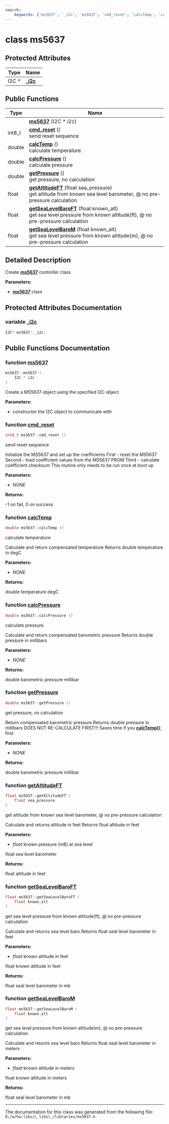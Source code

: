 ```yaml
---
search:
    keywords: ['ms5637', '_i2c', 'ms5637', 'cmd_reset', 'calcTemp', 'calcPressure', 'getPressure', 'getAltitudeFT', 'getSeaLevelBaroFT', 'getSeaLevelBaroM']
---
```


# class ms5637

## Protected Attributes

|Type|Name|
|-----|-----|
|I2C \*|[**\_i2c**](classms5637.md#1a16075e99af9ecc315a3c201a3ce2f14c)|


## Public Functions

|Type|Name|
|-----|-----|
||[**ms5637**](classms5637.md#1a8eea062ed7ea80f1004435a22d1ede2b) (I2C \* i2c) |
|int8\_t|[**cmd\_reset**](classms5637.md#1a9ee48bae703e9b113d62b642b74d438c) () <br>send reset sequence |
|double|[**calcTemp**](classms5637.md#1a7e404b21d43c078999e368375332e895) () <br>calculate temperature |
|double|[**calcPressure**](classms5637.md#1a9c8006b9b6b67799121ce886e8f9d908) () <br>calculate pressure |
|double|[**getPressure**](classms5637.md#1ac851db4b6bc9982abd50f76625c7dd44) () <br>get pressure, no calculation |
|float|[**getAltitudeFT**](classms5637.md#1ad81e5c9b4c692d0719668d1a9a6a2bd7) (float sea\_pressure) <br>get altitude from known sea level barometer, @ no pre-pressure calculation |
|float|[**getSeaLevelBaroFT**](classms5637.md#1a50ae30f73590c7fb299b41ab617aa53f) (float known\_alt) <br>get sea level pressure from known altitude(ft), @ no pre-pressure calculation |
|float|[**getSeaLevelBaroM**](classms5637.md#1a33410471b4f3fa53cfcfa449812e1c71) (float known\_alt) <br>get sea level pressure from known altitude(m), @ no pre-pressure calculation |


## Detailed Description

Create **[ms5637](classms5637.md)** controller class


**Parameters:**


* _**[ms5637](classms5637.md)**_ class 


## Protected Attributes Documentation

### variable <a id="1a16075e99af9ecc315a3c201a3ce2f14c" href="#1a16075e99af9ecc315a3c201a3ce2f14c">\_i2c</a>

```cpp
I2C* ms5637::_i2c;
```



## Public Functions Documentation

### function <a id="1a8eea062ed7ea80f1004435a22d1ede2b" href="#1a8eea062ed7ea80f1004435a22d1ede2b">ms5637</a>

```cpp
ms5637::ms5637 (
    I2C * i2c
)
```


Create a MS5637 object using the specified I2C object


**Parameters:**


* _constructor_ the I2C object to communicate with 



### function <a id="1a9ee48bae703e9b113d62b642b74d438c" href="#1a9ee48bae703e9b113d62b642b74d438c">cmd\_reset</a>

```cpp
int8_t ms5637::cmd_reset ()
```

send reset sequence 

Initialize the MS5637 and set up the coefficients First - reset the MS5637 Second - load coefficient values from the MS5637 PROM Third - calculate coefficient checksum This routine only needs to be run once at boot up


**Parameters:**


* _NONE_ 



**Returns:**

-1 on fail, 0 on success 




### function <a id="1a7e404b21d43c078999e368375332e895" href="#1a7e404b21d43c078999e368375332e895">calcTemp</a>

```cpp
double ms5637::calcTemp ()
```

calculate temperature 

Calculate and return compensated temperature Returns double temperature in degC


**Parameters:**


* _NONE_ 



**Returns:**

double temperature degC 




### function <a id="1a9c8006b9b6b67799121ce886e8f9d908" href="#1a9c8006b9b6b67799121ce886e8f9d908">calcPressure</a>

```cpp
double ms5637::calcPressure ()
```

calculate pressure 

Calculate and return compensated barometric pressure Returns double pressure in millibars


**Parameters:**


* _NONE_ 



**Returns:**

double barometric pressure millibar 




### function <a id="1ac851db4b6bc9982abd50f76625c7dd44" href="#1ac851db4b6bc9982abd50f76625c7dd44">getPressure</a>

```cpp
double ms5637::getPressure ()
```

get pressure, no calculation 

Return compensated barometric pressure Returns double pressure in millibars DOES NOT RE-CALCULATE FIRST!!! Saves time if you **[calcTemp()](classms5637.md#1a7e404b21d43c078999e368375332e895)**; first


**Parameters:**


* _NONE_ 



**Returns:**

double barometric pressure millibar 




### function <a id="1ad81e5c9b4c692d0719668d1a9a6a2bd7" href="#1ad81e5c9b4c692d0719668d1a9a6a2bd7">getAltitudeFT</a>

```cpp
float ms5637::getAltitudeFT (
    float sea_pressure
)
```

get altitude from known sea level barometer, @ no pre-pressure calculation 

Calculate and returns altitude in feet Returns float altitude in feet


**Parameters:**


* _float_ known pressure (mB) at sea level

float sea level barometer 

**Returns:**

float altitude in feet 




### function <a id="1a50ae30f73590c7fb299b41ab617aa53f" href="#1a50ae30f73590c7fb299b41ab617aa53f">getSeaLevelBaroFT</a>

```cpp
float ms5637::getSeaLevelBaroFT (
    float known_alt
)
```

get sea level pressure from known altitude(ft), @ no pre-pressure calculation 

Calculate and returns sea level baro Returns float seal level barometer in feet


**Parameters:**


* _float_ known altitude in feet

float known altitude in feet 

**Returns:**

float seal level barometer in mb 




### function <a id="1a33410471b4f3fa53cfcfa449812e1c71" href="#1a33410471b4f3fa53cfcfa449812e1c71">getSeaLevelBaroM</a>

```cpp
float ms5637::getSeaLevelBaroM (
    float known_alt
)
```

get sea level pressure from known altitude(m), @ no pre-pressure calculation 

Calculate and returns sea level baro Returns float seal level barometer in meters


**Parameters:**


* _float_ known altitude in meters

float known altitude in meters 

**Returns:**

float seal level barometer in mb 






----------------------------------------
The documentation for this class was generated from the following file: `D:/w/hw-libs/\_libs\_/libraries/ms5637.h`
